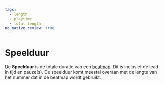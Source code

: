 ```yaml
---
tags:
  - length
  - playtime
  - total length
no_native_review: true
---
```


# Speelduur

De **Speelduur** is de totale duratie van een [beatmap](/wiki/Beatmap). Dit is inclusief de lead-in tijd en pauze(s). De speelduur komt meestal overaan met de lengte van het nummer dat in de beatmap wordt gebruikt.
